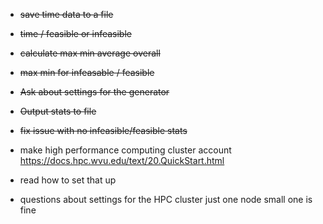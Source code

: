 * ~~save time data to a file~~  
* ~~time / feasible or infeasible~~

* ~~calculate  max min average overall~~
* ~~max min for infeasable / feasible~~

 * ~~Ask about settings for the generator~~
 * ~~Output stats to file~~
 * ~~fix issue with no infeasible/feasible stats~~
 * make high performance computing cluster account
    https://docs.hpc.wvu.edu/text/20.QuickStart.html
 * read how to set that up
 * questions about settings for the HPC cluster
 just one node
 small one is fine
